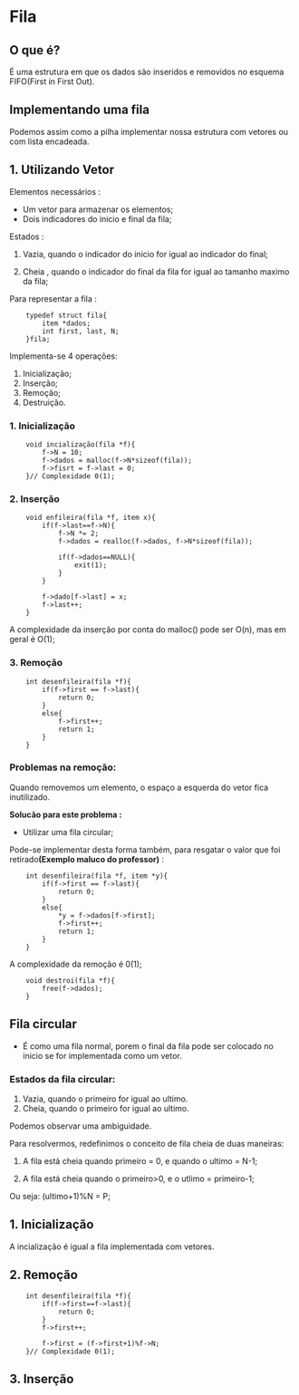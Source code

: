 # Fila

## O que é?

É uma estrutura em que os dados são inseridos e removidos no esquema FIFO(First in First Out).

## Implementando uma fila

Podemos assim como a pilha implementar nossa estrutura com vetores ou com lista encadeada.

## 1. Utilizando Vetor

Elementos necessários :

- Um vetor para armazenar os elementos;
- Dois indicadores do inicio e final da fila;

Estados :

1. Vazia, quando o indicador do inicio for igual ao indicador do final;

2. Cheia , quando o indicador do final da fila for igual ao tamanho maximo da fila;

Para representar a fila :

        typedef struct fila{
            item *dados;
            int first, last, N;
        }fila;

Implementa-se 4 operações:

1. Inicialização;
2. Inserção;
3. Remoção;
4. Destruição.

### 1. Inicialização

        void incialização(fila *f){
            f->N = 10;
            f->dados = malloc(f->N*sizeof(fila));
            f->fisrt = f->last = 0;
        }// Complexidade 0(1);

### 2. Inserção

        void enfileira(fila *f, item x){
            if(f->last==f->N){
                f->N *= 2;
                f->dados = realloc(f->dados, f->N*sizeof(fila));
                
                if(f->dados==NULL){
                    exit(1);
                }
            }

            f->dado[f->last] = x;
            f->last++;
        }

A complexidade da inserção por conta do malloc() pode ser O(n), mas em geral é O(1);

### 3. Remoção

        int desenfileira(fila *f){
            if(f->first == f->last){
                return 0;
            }
            else{
                f->first++;
                return 1;
            }
        }

### Problemas na remoção:

Quando removemos um elemento, o espaço a esquerda do vetor fica inutilizado.

**Solucão para este problema :**

- Utilizar uma fila circular;

Pode-se implementar desta forma também, para resgatar o valor que foi retirado<strong>(Exemplo maluco do professor)</strong> :

        int desenfileira(fila *f, item *y){
            if(f->first == f->last){
                return 0;
            }
            else{
                *y = f->dados[f->first];
                f->first++;
                return 1;
            }
        }
 
 A complexidade da remoção é 0(1);

        void destroi(fila *f){
            free(f->dados);
        }

## Fila circular

- É como uma fila normal, porem o final da fila pode ser colocado no inicio se for implementada como um vetor.

### Estados da fila circular:

1. Vazia, quando o primeiro for igual ao ultimo.
2. Cheia, quando o primeiro for igual ao ultimo.

Podemos observar uma ambiguidade.

Para resolvermos, redefinimos o conceito de fila cheia de duas maneiras:

1. A fila está cheia quando primeiro = 0, e quando o ultimo = N-1; 

2. A fila está cheia quando o primeiro>0, e o utlimo = primeiro-1;

Ou seja: (ultimo+1)%N = P;

## 1. Inicialização

A incialização é igual a fila implementada com vetores.

## 2. Remoção

        int desenfileira(fila *f){
            if(f->first==f->last){
                return 0;
            }
            f->first++;
            
            f->first = (f->first+1)%f->N;
        }// Complexidade 0(1);

## 3. Inserção
